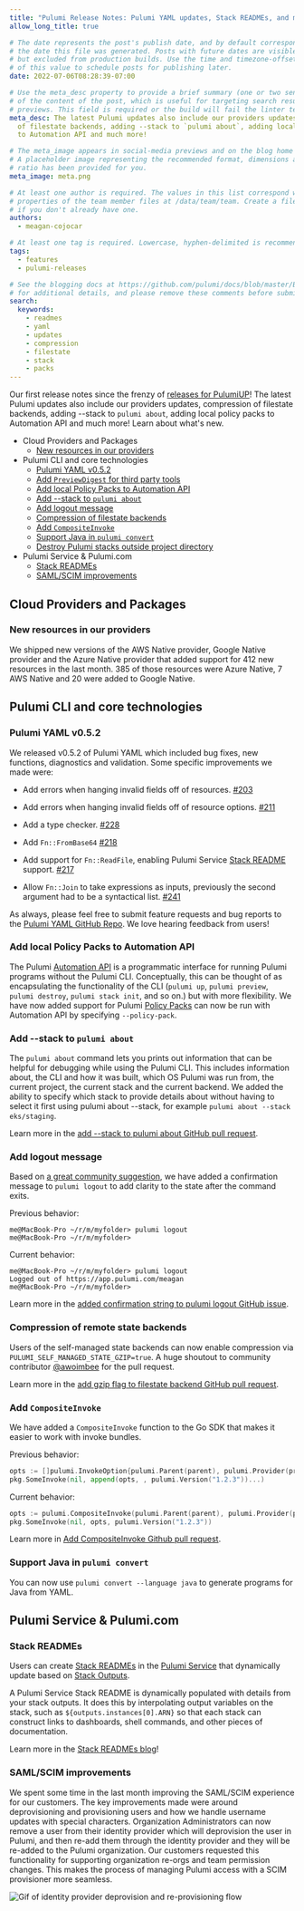 ```yaml
---
title: "Pulumi Release Notes: Pulumi YAML updates, Stack READMEs, and much more!"
allow_long_title: true

# The date represents the post's publish date, and by default corresponds with
# the date this file was generated. Posts with future dates are visible in development,
# but excluded from production builds. Use the time and timezone-offset portions of
# of this value to schedule posts for publishing later.
date: 2022-07-06T08:28:39-07:00

# Use the meta_desc property to provide a brief summary (one or two sentences)
# of the content of the post, which is useful for targeting search results or social-media
# previews. This field is required or the build will fail the linter test.
meta_desc: The latest Pulumi updates also include our providers updates, compression
  of filestate backends, adding --stack to `pulumi about`, adding local policy packs
  to Automation API and much more!

# The meta_image appears in social-media previews and on the blog home page.
# A placeholder image representing the recommended format, dimensions and aspect
# ratio has been provided for you.
meta_image: meta.png

# At least one author is required. The values in this list correspond with the `id`
# properties of the team member files at /data/team/team. Create a file for yourself
# if you don't already have one.
authors:
  - meagan-cojocar

# At least one tag is required. Lowercase, hyphen-delimited is recommended.
tags:
  - features
  - pulumi-releases

# See the blogging docs at https://github.com/pulumi/docs/blob/master/BLOGGING.md.
# for additional details, and please remove these comments before submitting for review.
search:
  keywords:
    - readmes
    - yaml
    - updates
    - compression
    - filestate
    - stack
    - packs
---
```


Our first release notes since the frenzy of [releases for PulumiUP](/blog/pulumi-universal-iac/)! The latest Pulumi updates also include our providers updates, compression of filestate backends, adding --stack to `pulumi about`, adding local policy packs to Automation API and much more! Learn about what's new.

 <!--more-->
- Cloud Providers and Packages
  - [New resources in our providers](#new-resources-in-our-providers)
- Pulumi CLI and core technologies
  - [Pulumi YAML v0.5.2](#pulumi-yaml-v052)
  - [Add `PreviewDigest` for third party tools](#add-previewdigest-for-third-party-tools)
  - [Add local Policy Packs to Automation API](#add-local-policy-packs-to-automation-api)
  - [Add --stack to `pulumi about`](#add---stack-to-pulumi-about)
  - [Add logout message](#add-logout-message)
  - [Compression of filestate backends](#compression-of-filestate-backends)
  - [Add `CompositeInvoke`](#add-compositeinvoke)
  - [Support Java in `pulumi convert`](#support-java-in-pulumi-convert)
  - [Destroy Pulumi stacks outside project directory](#destroy-pulumi-stacks-outside-project-directory)
- Pulumi Service & Pulumi.com
  - [Stack READMEs](#stack-readmes)
  - [SAML/SCIM improvements](#samlscim-improvements)

## Cloud Providers and Packages

### New resources in our providers

We shipped new versions of the AWS Native provider, Google Native provider and the Azure Native provider that added support for 412 new resources in the last month. 385 of those resources were Azure Native, 7 AWS Native and 20 were added to Google Native.

## Pulumi CLI and core technologies

### Pulumi YAML v0.5.2

We released v0.5.2 of Pulumi YAML which included bug fixes, new functions, diagnostics and validation. Some specific improvements we made were:

- Add errors when hanging invalid fields off of resources.
  [#203](https://github.com/pulumi/pulumi-yaml/pull/203)

- Add errors when hanging invalid fields off of resource options.
  [#211](https://github.com/pulumi/pulumi-yaml/pull/211)

- Add a type checker.
  [#228](https://github.com/pulumi/pulumi-yaml/pull/228)

- Add `Fn::FromBase64`
  [#218](https://github.com/pulumi/pulumi-yaml/pull/218)

- Add support for `Fn::ReadFile`, enabling Pulumi Service [Stack README](/blog/stack-readme/) support.
  [#217](https://github.com/pulumi/pulumi-yaml/pull/217)

- Allow `Fn::Join` to take expressions as inputs, previously the second argument had to be a syntactical list.
  [#241](https://github.com/pulumi/pulumi-yaml/pull/241)

As always, please feel free to submit feature requests and bug reports to the [Pulumi YAML GitHub Repo](https://github.com/pulumi/pulumi-yaml). We love hearing feedback from users!

### Add local Policy Packs to Automation API

The Pulumi [Automation API](/docs/using-pulumi/automation-api/) is a programmatic interface for running Pulumi programs without the Pulumi CLI. Conceptually, this can be thought of as encapsulating the functionality of the CLI (`pulumi up`, `pulumi preview`, `pulumi destroy`, `pulumi stack init`, and so on.) but with more flexibility. We have now added support for Pulumi [Policy Packs](/docs/using-pulumi/crossguard/get-started#creating-a-policy-pack) can now be run with Automation API by specifying `--policy-pack`.

### Add --stack to `pulumi about`

The `pulumi about` command lets you prints out information that can be helpful for debugging while using the Pulumi CLI. This includes information about, the CLI and how it was built, which OS Pulumi was run from, the current project, the current stack and the current backend. We added the ability to specify which stack to provide details about without having to select it first using pulumi about --stack, for example `pulumi about --stack eks/staging`.

Learn more in the [add --stack to pulumi about GitHub pull request](https://github.com/pulumi/pulumi/pull/9518).

### Add logout message

Based on [a great community suggestion](https://github.com/pulumi/pulumi/issues/9450), we have added a confirmation message to `pulumi logout` to add clarity to the state after the command exits.

Previous behavior:

```
me@MacBook-Pro ~/r/m/myfolder> pulumi logout
me@MacBook-Pro ~/r/m/myfolder>
```

Current behavior:

```
me@MacBook-Pro ~/r/m/myfolder> pulumi logout
Logged out of https://app.pulumi.com/meagan
me@MacBook-Pro ~/r/m/myfolder>
```

Learn more in the [added confirmation string to pulumi logout GitHub issue](https://github.com/pulumi/pulumi/pull/9641).

### Compression of remote state backends

Users of the self-managed state backends can now enable compression via `PULUMI_SELF_MANAGED_STATE_GZIP=true`. A huge shoutout to community contributor [@awoimbee](https://github.com/awoimbee) for the pull request.

Learn more in the [add gzip flag to filestate backend GitHub pull request](https://github.com/pulumi/pulumi/pull/9610).

### Add `CompositeInvoke`

We have added a `CompositeInvoke` function to the Go SDK that makes it easier to work with invoke bundles.

Previous behavior:

```go
opts := []pulumi.InvokeOption{pulumi.Parent(parent), pulumi.Provider(provider)}
pkg.SomeInvoke(nil, append(opts, , pulumi.Version("1.2.3"))...)
```

Current behavior:

```go
opts := pulumi.CompositeInvoke(pulumi.Parent(parent), pulumi.Provider(provider))
pkg.SomeInvoke(nil, opts, pulumi.Version("1.2.3"))
```

Learn more in [Add CompositeInvoke Github pull request](https://github.com/pulumi/pulumi/pull/9752).

### Support Java in `pulumi convert`

You can now use `pulumi convert --language java` to generate programs for Java from YAML.

## Pulumi Service & Pulumi.com

### Stack READMEs

Users can create [Stack READMEs](/docs/pulumi-cloud/projects-and-stacks#stack-readme) in the [Pulumi Service](https://app.pulumi.com) that dynamically update based on [Stack Outputs](/tutorials/building-with-pulumi/stack-outputs/).

A Pulumi Service Stack README is dynamically populated with details from your stack outputs. It does this by interpolating output variables on the stack, such as `${outputs.instances[0].ARN}` so that each stack can construct links to dashboards, shell commands, and other pieces of documentation.

Learn more in the [Stack READMEs blog](/blog/stack-readme/)!

### SAML/SCIM improvements

We spent some time in the last month improving the SAML/SCIM experience for our customers. The key improvements made were around deprovisioning and provisioning users and how we handle username updates with special characters. Organization Administrators can now remove a user from their identity provider which will deprovision the user in Pulumi, and then re-add them through the identity provider and they will be re-added to the Pulumi organization. Our customers requested this functionality for supporting organization re-orgs and team permission changes. This makes the process of managing Pulumi access with a SCIM provisioner more seamless.

![Gif of identity provider deprovision and re-provisioning flow](https://www.pulumi.com/uploads/scim.gif)
